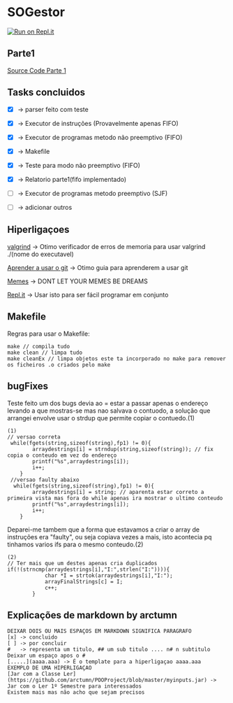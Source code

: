 # SOGestor

[![Run on Repl.it](https://repl.it/badge/github/arctumn/SOGestor)](https://repl.it/github/arctumn/SOGestor)

## Parte1

[Source Code Parte 1](https://github.com/arctumn/SOGestor/tree/Vers%C3%A3o-parte1-codigo-N%C3%83O-DAR-MERGE)

      

## Tasks concluidos

- [x] -> parser feito com teste
- [x] -> Executor de instruções (Provavelmente apenas FIFO)
- [x] -> Executor de programas metodo não preemptivo (FIFO)
- [x] -> Makefile
- [x] -> Teste para modo não preemptivo (FIFO)
- [x] -> Relatorio parte1(fifo implementado)
- [ ] -> Executor de programas metodo preemptivo (SJF)
- [ ] -> adicionar outros


## Hiperligaçoes

[valgrind](http://valgrind.org/) -> Otimo verificador de erros de memoria para usar valgrind ./(nome do executavel)

[Aprender a usar o git](https://rogerdudler.github.io/git-guide/) -> Otimo guia para aprenderem a usar git

[Memes](https://www.reddit.com/r/memes/) -> DONT LET YOUR MEMES BE DREAMS

[Repl.it](https://repl.it/) -> Usar isto para ser fácil programar em conjunto

## Makefile

Regras para usar o Makefile:
```
make // compila tudo
make clean // limpa tudo
make cleanEx // limpa objetos este ta incorporado no make para remover os ficheiros .o criados pelo make
```
## bugFixes

Teste feito um dos bugs devia ao = estar a passar apenas o endereço levando a que mostras-se mas nao salvava o contuodo, a solução que arrangei envolve usar o strdup que permite copiar o contuedo.(1)


```
(1)
// versao correta
 while(fgets(string,sizeof(string),fp1) != 0){
        arraydestrings[i] = strndup(string,sizeof(string)); // fix copia o conteudo em vez do endereço
        printf("%s",arraydestrings[i]);
        i++;
    }
 //versao faulty abaixo
  while(fgets(string,sizeof(string),fp1) != 0){
        arraydestrings[i] = string; // aparenta estar correto a primeira vista mas fora do while apenas ira mostrar o ultimo conteudo
        printf("%s",arraydestrings[i]);
        i++;
    }
```


Deparei-me tambem que a forma que estavamos a criar o array de instruções era "faulty", ou seja copiava vezes a mais, isto acontecia pq tinhamos varios ifs para o mesmo conteudo.(2)

```
(2)
// Ter mais que um destes apenas cria duplicados
if(!(strncmp(arraydestrings[i],"I:",strlen("I:")))){
            char *I = strtok(arraydestrings[i],"I:");
            arrayFinalStrings[c] = I;
            c++;
        }
```





## Explicações de markdown by arctumn

 ```  
 DEIXAR DOIS OU MAIS ESPAÇOS EM MARKDOWN SIGNIFICA PARAGRAFO
 [x] -> concluido 
 [ ] -> por concluir
 #   -> representa um titulo, ## um sub titulo .... n# n subtitulo Deixar um espaço apos o #
 [.....](aaaa.aaa) -> É o template para a hiperligaçao aaaa.aaa
EXEMPLO DE UMA HIPERLIGAÇAO
[Jar com a Classe Ler](https://github.com/arctumn/POOProject/blob/master/myinputs.jar) -> Jar com o Ler 1º Semestre para interessados
 Existem mais mas não acho que sejam precisos
 ```
